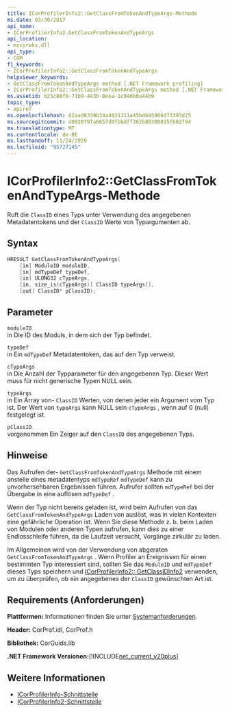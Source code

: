 ```yaml
---
title: ICorProfilerInfo2::GetClassFromTokenAndTypeArgs-Methode
ms.date: 03/30/2017
api_name:
- ICorProfilerInfo2.GetClassFromTokenAndTypeArgs
api_location:
- mscorwks.dll
api_type:
- COM
f1_keywords:
- ICorProfilerInfo2::GetClassFromTokenAndTypeArgs
helpviewer_keywords:
- GetClassFromTokenAndTypeArgs method [.NET Framework profiling]
- ICorProfilerInfo2::GetClassFromTokenAndTypeArgs method [.NET Framework profiling]
ms.assetid: b25c88f0-71b9-443b-8eea-1c94db0a44b9
topic_type:
- apiref
ms.openlocfilehash: 62aad8339b34a4831211a45bd645906d73393d25
ms.sourcegitcommit: d8020797a6657d0fbbdff362b80300815f682f94
ms.translationtype: MT
ms.contentlocale: de-DE
ms.lasthandoff: 11/24/2020
ms.locfileid: "95727145"
---
```

# <a name="icorprofilerinfo2getclassfromtokenandtypeargs-method"></a>ICorProfilerInfo2::GetClassFromTokenAndTypeArgs-Methode

Ruft die `ClassID` eines Typs unter Verwendung des angegebenen Metadatentokens und der `ClassID` Werte von Typargumenten ab.  
  
## <a name="syntax"></a>Syntax  
  
```cpp  
HRESULT GetClassFromTokenAndTypeArgs(  
    [in] ModuleID moduleID,  
    [in] mdTypeDef typeDef,  
    [in] ULONG32 cTypeArgs,  
    [in, size_is(cTypeArgs)] ClassID typeArgs[],  
    [out] ClassID* pClassID);  
```  
  
## <a name="parameters"></a>Parameter  

 `moduleID`  
 in Die ID des Moduls, in dem sich der Typ befindet.  
  
 `typeDef`  
 in Ein `mdTypeDef` Metadatentoken, das auf den Typ verweist.  
  
 `cTypeArgs`  
 in Die Anzahl der Typparameter für den angegebenen Typ. Dieser Wert muss für nicht generische Typen NULL sein.  
  
 `typeArgs`  
 in Ein Array von- `ClassID` Werten, von denen jeder ein Argument vom Typ ist. Der Wert von `typeArgs` kann NULL sein `cTypeArgs` , wenn auf 0 (null) festgelegt ist.  
  
 `pClassID`  
 vorgenommen Ein Zeiger auf den `ClassID` des angegebenen Typs.  
  
## <a name="remarks"></a>Hinweise  

 Das Aufrufen der- `GetClassFromTokenAndTypeArgs` Methode mit einem anstelle eines metadatentyps `mdTypeRef` `mdTypeDef` kann zu unvorhersehbaren Ergebnissen führen. Aufrufer sollten `mdTypeRef` bei der Übergabe in eine auflösen `mdTypeDef` .  
  
 Wenn der Typ nicht bereits geladen ist, wird beim Aufrufen von das `GetClassFromTokenAndTypeArgs` Laden von auslöst, was in vielen Kontexten eine gefährliche Operation ist. Wenn Sie diese Methode z. b. beim Laden von Modulen oder anderen Typen aufrufen, kann dies zu einer Endlosschleife führen, da die Laufzeit versucht, Vorgänge zirkulär zu laden.  
  
 Im Allgemeinen wird von der Verwendung von abgeraten `GetClassFromTokenAndTypeArgs` . Wenn Profiler an Ereignissen für einen bestimmten Typ interessiert sind, sollten Sie das `ModuleID` und `mdTypeDef` dieses Typs speichern und [ICorProfilerInfo2:: GetClassIDInfo2](icorprofilerinfo2-getclassidinfo2-method.md) verwenden, um zu überprüfen, ob ein angegebenes der `ClassID` gewünschten Art ist.  
  
## <a name="requirements"></a>Requirements (Anforderungen)  

 **Plattformen:** Informationen finden Sie unter [Systemanforderungen](../../get-started/system-requirements.md).  
  
 **Header:** CorProf.idl, CorProf.h  
  
 **Bibliothek:** CorGuids.lib  
  
 **.NET Framework Versionen:**[!INCLUDE[net_current_v20plus](../../../../includes/net-current-v20plus-md.md)]  
  
## <a name="see-also"></a>Weitere Informationen

- [ICorProfilerInfo-Schnittstelle](icorprofilerinfo-interface.md)
- [ICorProfilerInfo2-Schnittstelle](icorprofilerinfo2-interface.md)
